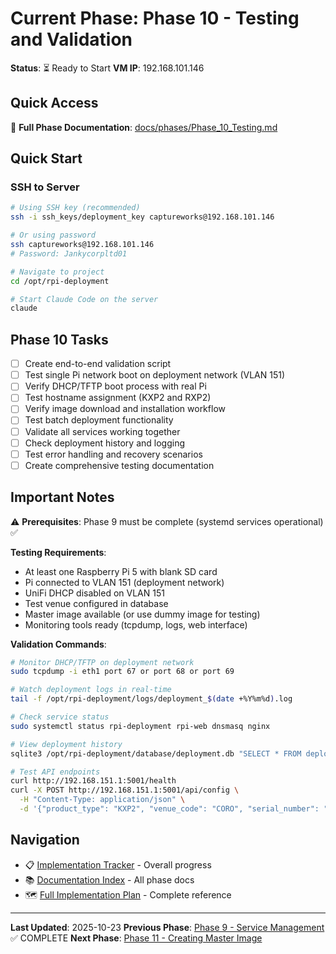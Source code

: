 # Current Phase: Phase 10 - Testing and Validation

**Status**: ⏳ Ready to Start
**VM IP**: 192.168.101.146

## Quick Access

📖 **Full Phase Documentation**: [docs/phases/Phase_10_Testing.md](docs/phases/Phase_10_Testing.md)

## Quick Start

### SSH to Server
```bash
# Using SSH key (recommended)
ssh -i ssh_keys/deployment_key captureworks@192.168.101.146

# Or using password
ssh captureworks@192.168.101.146
# Password: Jankycorpltd01

# Navigate to project
cd /opt/rpi-deployment

# Start Claude Code on the server
claude
```

## Phase 10 Tasks

- [ ] Create end-to-end validation script
- [ ] Test single Pi network boot on deployment network (VLAN 151)
- [ ] Verify DHCP/TFTP boot process with real Pi
- [ ] Test hostname assignment (KXP2 and RXP2)
- [ ] Verify image download and installation workflow
- [ ] Test batch deployment functionality
- [ ] Validate all services working together
- [ ] Check deployment history and logging
- [ ] Test error handling and recovery scenarios
- [ ] Create comprehensive testing documentation

## Important Notes

⚠️ **Prerequisites**: Phase 9 must be complete (systemd services operational) ✅

**Testing Requirements**:
- At least one Raspberry Pi 5 with blank SD card
- Pi connected to VLAN 151 (deployment network)
- UniFi DHCP disabled on VLAN 151
- Test venue configured in database
- Master image available (or use dummy image for testing)
- Monitoring tools ready (tcpdump, logs, web interface)

**Validation Commands**:
```bash
# Monitor DHCP/TFTP on deployment network
sudo tcpdump -i eth1 port 67 or port 68 or port 69

# Watch deployment logs in real-time
tail -f /opt/rpi-deployment/logs/deployment_$(date +%Y%m%d).log

# Check service status
sudo systemctl status rpi-deployment rpi-web dnsmasq nginx

# View deployment history
sqlite3 /opt/rpi-deployment/database/deployment.db "SELECT * FROM deployment_history ORDER BY started_at DESC LIMIT 5;"

# Test API endpoints
curl http://192.168.151.1:5001/health
curl -X POST http://192.168.151.1:5001/api/config \
  -H "Content-Type: application/json" \
  -d '{"product_type": "KXP2", "venue_code": "CORO", "serial_number": "12345678"}'
```

## Navigation

- 📋 [Implementation Tracker](IMPLEMENTATION_TRACKER.md) - Overall progress
- 📚 [Documentation Index](docs/README.md) - All phase docs
- 🗺️ [Full Implementation Plan](docs/RPI_NETWORK_DEPLOYMENT_IMPLEMENTATION_PLAN.md) - Complete reference

---

**Last Updated**: 2025-10-23
**Previous Phase**: [Phase 9 - Service Management](docs/phases/Phase_9_Service_Management.md) ✅ COMPLETE
**Next Phase**: [Phase 11 - Creating Master Image](docs/phases/Phase_11_Master_Image.md)
